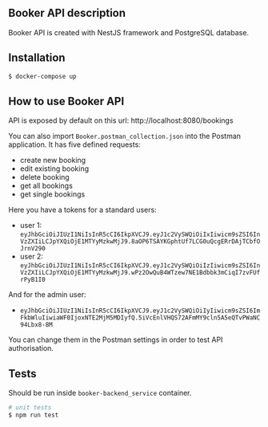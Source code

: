 ## Booker API description

Booker API is created with NestJS framework and PostgreSQL database.

## Installation

```bash
$ docker-compose up
```

## How to use Booker API

API is exposed by default on this url: http://localhost:8080/bookings

You can also import `Booker.postman_collection.json` into the Postman application. It has five defined requests:
- create new booking
- edit existing booking
- delete booking
- get all bookings
- get single bookings

Here you have a tokens for a standard users:
- user 1: `eyJhbGciOiJIUzI1NiIsInR5cCI6IkpXVCJ9.eyJ1c2VySWQiOiIxIiwicm9sZSI6InVzZXIiLCJpYXQiOjE1MTYyMzkwMjJ9.8aOP6TSAYKGphtUf7LCG0uQcgERrDAjTCbfOJrnV290`
- user 2: `eyJhbGciOiJIUzI1NiIsInR5cCI6IkpXVCJ9.eyJ1c2VySWQiOiIzIiwicm9sZSI6InVzZXIiLCJpYXQiOjE1MTYyMzkwMjJ9.wPz2OwQuB4WTzew7NE1Bdbbk3mCiqI7zvFUfrPyB1I0`

And for the admin user:
- `eyJhbGciOiJIUzI1NiIsInR5cCI6IkpXVCJ9.eyJ1c2VySWQiOiIyIiwicm9sZSI6ImFkbWluIiwiaWF0IjoxNTE2MjM5MDIyfQ.5iVcEnlVHQS72AFmMY9cln5A5eQTvPWaNC94Lbx8-8M`

You can change them in the Postman settings in order to test API authorisation.

## Tests

Should be run inside `booker-backend_service` container.

```bash
# unit tests
$ npm run test

```

